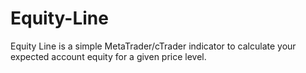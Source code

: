 # Equity-Line
Equity Line is a simple MetaTrader/cTrader indicator to calculate your expected account equity for a given price level.
